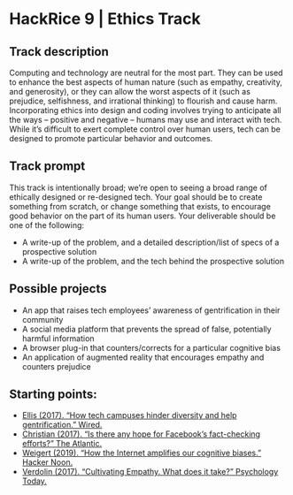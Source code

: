 # HackRice 9 | Ethics Track
 
## Track description
Computing and technology are neutral for the most part. They can be used to enhance the best aspects of human nature (such as empathy, creativity, and generosity), or they can allow the worst aspects of it (such as prejudice, selfishness, and irrational thinking) to flourish and cause harm. Incorporating ethics into design and coding involves trying to anticipate all the ways – positive and negative – humans may use and interact with tech. While it’s difficult to exert complete control over human users, tech can be designed to promote particular behavior and outcomes.
 
## Track prompt
This track is intentionally broad; we’re open to seeing a broad range of ethically designed or re-designed tech. Your goal should be to create something from scratch, or change something that exists, to encourage good behavior on the part of its human users. Your deliverable should be one of the following:
- A write-up of the problem, and a detailed description/list of specs of a prospective solution
- A write-up of the problem, and the tech behind the prospective solution
 
 
## Possible projects
- An app that raises tech employees’ awareness of gentrification in their community
- A social media platform that prevents the spread of false, potentially harmful information
- A browser plug-in that counters/corrects for a particular cognitive bias
- An application of augmented reality that encourages empathy and counters prejudice
 
 
 
## Starting points:
- [Ellis (2017). “How tech campuses hinder diversity and help gentrification.” Wired.](https://www.wired.com/2017/02/tech-campuses-hinder-diversity-help-gentrification/)
- [Christian (2017). “Is there any hope for Facebook’s fact-checking efforts?” The Atlantic.](https://www.theatlantic.com/technology/archive/2017/09/facebook-fact-checking-challenges/540192/)
- [Weigert (2019). “How the Internet amplifies our cognitive biases.” Hacker Noon.](https://hackernoon.com/in-the-digital-age-cognitive-biases-are-running-wild-420b8f4f7cb5)
- [Verdolin (2017). “Cultivating Empathy. What does it take?” Psychology Today.](https://www.psychologytoday.com/us/blog/wild-connections/201709/cultivating-empathy)
